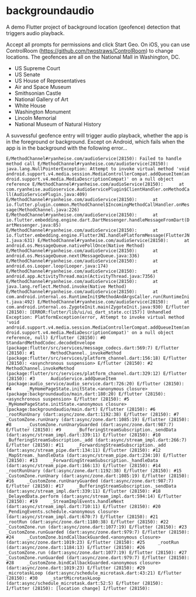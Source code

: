 # backgroundaudio

A demo Flutter project of background location (geofence) detection that triggers audio playback.

Accept all prompts for permissions and click Start Geo.  On iOS, you can use ControlRoom (https://github.com/twostraws/ControlRoom) to change locations.  The geofences are all on the National Mall in Washington, DC.

- US Supreme Court
- US Senate
- US House of Representatives
- Air and Space Museum
- Smithsonian Castle
- National Gallery of Art
- White House
- Washington Monument
- Lincoln Memorial
- National Museum of Natural History

A suvvessful geofence entry will trigger audio playback, whether the app is in the foreground or background.  Except on Android, which fails when the app is in the background with the following error...

`
E/MethodChannel#ryanheise.com/audioService(28150): Failed to handle method call
E/MethodChannel#ryanheise.com/audioService(28150): java.lang.NullPointerException: Attempt to invoke virtual method 'void android.support.v4.media.session.MediaControllerCompat.addQueueItem(android.support.v4.media.MediaDescriptionCompat)' on a null object reference
E/MethodChannel#ryanheise.com/audioService(28150):      at com.ryanheise.audioservice.AudioServicePlugin$ClientHandler.onMethodCall(AudioServicePlugin.java:409)
E/MethodChannel#ryanheise.com/audioService(28150):      at io.flutter.plugin.common.MethodChannel$IncomingMethodCallHandler.onMessage(MethodChannel.java:226)
E/MethodChannel#ryanheise.com/audioService(28150):      at io.flutter.embedding.engine.dart.DartMessenger.handleMessageFromDart(DartMessenger.java:85)
E/MethodChannel#ryanheise.com/audioService(28150):      at io.flutter.embedding.engine.FlutterJNI.handlePlatformMessage(FlutterJNI.java:631)
E/MethodChannel#ryanheise.com/audioService(28150):      at android.os.MessageQueue.nativePollOnce(Native Method)
E/MethodChannel#ryanheise.com/audioService(28150):      at android.os.MessageQueue.next(MessageQueue.java:336)
E/MethodChannel#ryanheise.com/audioService(28150):      at android.os.Looper.loop(Looper.java:174)
E/MethodChannel#ryanheise.com/audioService(28150):      at android.app.ActivityThread.main(ActivityThread.java:7356)
E/MethodChannel#ryanheise.com/audioService(28150):      at java.lang.reflect.Method.invoke(Native Method)
E/MethodChannel#ryanheise.com/audioService(28150):      at com.android.internal.os.RuntimeInit$MethodAndArgsCaller.run(RuntimeInit.java:492)
E/MethodChannel#ryanheise.com/audioService(28150):      at com.android.internal.os.ZygoteInit.main(ZygoteInit.java:930)
E/flutter (28150): [ERROR:flutter/lib/ui/ui_dart_state.cc(157)] Unhandled Exception: PlatformException(error, Attempt to invoke virtual method 'void android.support.v4.media.session.MediaControllerCompat.addQueueItem(android.support.v4.media.MediaDescriptionCompat)' on a null object reference, null)
E/flutter (28150): #0      StandardMethodCodec.decodeEnvelope (package:flutter/src/services/message_codecs.dart:569:7)
E/flutter (28150): #1      MethodChannel._invokeMethod (package:flutter/src/services/platform_channel.dart:156:18)
E/flutter (28150): <asynchronous suspension>
E/flutter (28150): #2      MethodChannel.invokeMethod (package:flutter/src/services/platform_channel.dart:329:12)
E/flutter (28150): #3      AudioService.addQueueItem (package:audio_service/audio_service.dart:726:20)
E/flutter (28150): #4      _MyHomePageState.initState.<anonymous closure> (package:backgroundaudio/main.dart:180:20)
E/flutter (28150): <asynchronous suspension>
E/flutter (28150): #5      _MyHomePageState.initState.<anonymous closure> (package:backgroundaudio/main.dart)
E/flutter (28150): #6      _rootRunUnary (dart:async/zone.dart:1192:38)
E/flutter (28150): #7      _CustomZone.runUnary (dart:async/zone.dart:1085:19)
E/flutter (28150): #8      _CustomZone.runUnaryGuarded (dart:async/zone.dart:987:7)
E/flutter (28150): #9      _BufferingStreamSubscription._sendData (dart:async/stream_impl.dart:339:11)
E/flutter (28150): #10     _BufferingStreamSubscription._add (dart:async/stream_impl.dart:266:7)
E/flutter (28150): #11     _ForwardingStreamSubscription._add (dart:async/stream_pipe.dart:134:11)
E/flutter (28150): #12     _MapStream._handleData (dart:async/stream_pipe.dart:234:10)
E/flutter (28150): #13     _ForwardingStreamSubscription._handleData (dart:async/stream_pipe.dart:166:13)
E/flutter (28150): #14     _rootRunUnary (dart:async/zone.dart:1192:38)
E/flutter (28150): #15     _CustomZone.runUnary (dart:async/zone.dart:1085:19)
E/flutter (28150): #16     _CustomZone.runUnaryGuarded (dart:async/zone.dart:987:7)
E/flutter (28150): #17     _BufferingStreamSubscription._sendData (dart:async/stream_impl.dart:339:11)
E/flutter (28150): #18     _DelayedData.perform (dart:async/stream_impl.dart:594:14)
E/flutter (28150): #19     _StreamImplEvents.handleNext (dart:async/stream_impl.dart:710:11)
E/flutter (28150): #20     _PendingEvents.schedule.<anonymous closure> (dart:async/stream_impl.dart:670:7)
E/flutter (28150): #21     _rootRun (dart:async/zone.dart:1180:38)
E/flutter (28150): #22     _CustomZone.run (dart:async/zone.dart:1077:19)
E/flutter (28150): #23     _CustomZone.runGuarded (dart:async/zone.dart:979:7)
E/flutter (28150): #24     _CustomZone.bindCallbackGuarded.<anonymous closure> (dart:async/zone.dart:1019:23)
E/flutter (28150): #25     _rootRun (dart:async/zone.dart:1184:13)
E/flutter (28150): #26     _CustomZone.run (dart:async/zone.dart:1077:19)
E/flutter (28150): #27     _CustomZone.runGuarded (dart:async/zone.dart:979:7)
E/flutter (28150): #28     _CustomZone.bindCallbackGuarded.<anonymous closure> (dart:async/zone.dart:1019:23)
E/flutter (28150): #29     _microtaskLoop (dart:async/schedule_microtask.dart:43:21)
E/flutter (28150): #30     _startMicrotaskLoop (dart:async/schedule_microtask.dart:52:5)
E/flutter (28150): 
I/flutter (28150): [location change]
I/flutter (28150): 
`
